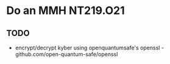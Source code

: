 # Do an MMH NT219.O21 
## TODO
- encrypt/decrypt kyber using openquantumsafe's openssl - github.com/open-quantum-safe/openssl
